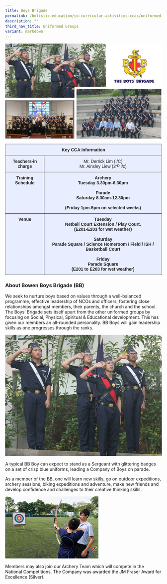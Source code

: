 ```yaml
---
title: Boys Brigade
permalink: /holistic-education/co-curricular-activities-ccas/uniformed-groups/boys-brigade/
description: ""
third_nav_title: Uniformed Groups
variant: markdown
---
```

![](/images/CCAs/Uniform%20Groups/Boys%20Brigade/bb%20main.jpg)

<style type="text/css">
.tg  {border-collapse:collapse;border-spacing:0;}
.tg td{border-color:black;border-style:solid;border-width:1px;font-family:Arial, sans-serif;font-size:14px;
  overflow:hidden;padding:10px 5px;word-break:normal;}
.tg th{border-color:black;border-style:solid;border-width:1px;font-family:Arial, sans-serif;font-size:14px;
  font-weight:normal;overflow:hidden;padding:10px 5px;word-break:normal;}
.tg .tg-3f07{background-color:#E8EDFF;border-color:inherit;color:#222;text-align:center;vertical-align:top}
.tg .tg-gqhm{background-color:#E8EDFF;border-color:inherit;color:#222;font-weight:bold;text-align:center;vertical-align:top}
.tg .tg-gzrh{background-color:#E8EDFF;border-color:inherit;color:#252525;font-weight:bold;text-align:center;vertical-align:top}
</style>
<table class="tg">
<thead>
  <tr>
    <th class="tg-gqhm" colspan="2">Key CCA Information</th>
  </tr>
</thead>
<tbody>
  <tr>
    <td class="tg-gzrh"><span style="color:#252525">Teachers-in charge</span></td>
    <td class="tg-3f07"><span style="font-weight:400;font-style:normal">Mr. Derrick Lim (I/C)</span><br>Mr. Ainsley Liew (2ᴺᴰ i/c)<br></td>
  </tr>
  <tr>
    <td class="tg-gzrh"><span style="color:#252525">Training Schedule</span></td>
    <td class="tg-gqhm">Archery<br>Tuesday 3.30pm-6.30pm<br><br>Parade<br>Saturday 8.30am-12.30pm<br><br>(Friday 1pm-5pm on selected weeks)</td>
  </tr>
  <tr>
    <td class="tg-gzrh"><span style="color:#252525">Venue</span><span style="color:#222"> </span></td>
    <td class="tg-gqhm">Tuesday<br>Netball Court Extension / Play Court.<br>(E201-E203 for wet weather) <br><br>Saturday<br>Parade Square / Science Homeroom / Field / ISH / Basketball Court<br><br>Friday<br>Parade Square<br>(E201 to E203 for wet weather)</td>
  </tr>
</tbody>
</table>

### About Bowen Boys Brigade (BB)

We seek to nurture boys based on values through a well-balanced programme, effective leadership of NCOs and officers, fostering close relationships amongst members, their parents, the church and the school. The Boys’ Brigade sets itself apart from the other uniformed groups by focusing on Social, Physical, Spiritual &amp; Educational development. This has given our members an all-rounded personality. BB Boys will gain leadership skills as one progresses through the ranks.

![](/images/CCAs/Uniform%20Groups/Boys%20Brigade/bb%20pic%202.jpg)

A typical BB Boy can expect to stand as a Sergeant with glittering badges on a set of crisp blue uniforms, leading a Company of Boys on parade.&nbsp;  

As a member of the BB, one will learn new skills, go on outdoor expeditions, archery sessions, biking expeditions and adventure, make new friends and develop confidence and challenges to their creative thinking skills. 

![](/images/CCAs/Uniform%20Groups/Boys%20Brigade/boys-brigade-archery.jpeg)

Members may also join our Archery Team which will compete in the National Competitions. The Company was awarded the JM Fraser Award for Excellence (Silver).
